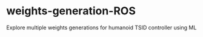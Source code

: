 # weights-generation-ROS
Explore multiple weights generations for humanoid TSID controller using ML
